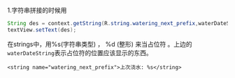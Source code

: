 1.字符串拼接的时候用

~~~~java
String des = context.getString(R.string.watering_next_prefix,waterDateString)；
textView.setText(des);
~~~~

在strings中，用%s(字符串类型) ， %d (整形) 来当占位符 。上边的`waterDateString`表示占位符的位置应该显示的东西。

~~~~
<string name="watering_next_prefix">上次浇水: %s</string>
~~~~

